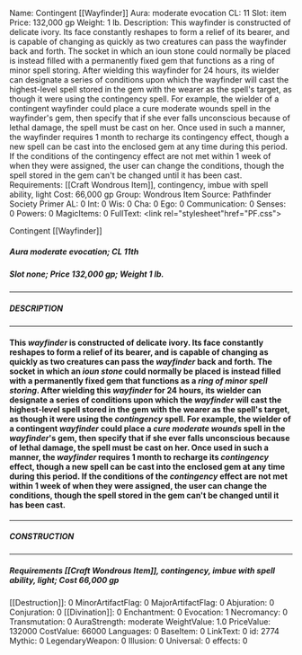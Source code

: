 Name: Contingent [[Wayfinder]]
Aura: moderate evocation
CL: 11
Slot: item
Price: 132,000 gp
Weight: 1 lb.
Description: This wayfinder is constructed of delicate ivory. Its face constantly reshapes to form a relief of its bearer, and is capable of changing as quickly as two creatures can pass the wayfinder back and forth. The socket in which an ioun stone could normally be placed is instead filled with a permanently fixed gem that functions as a ring of minor spell storing. After wielding this wayfinder for 24 hours, its wielder can designate a series of conditions upon which the wayfinder will cast the highest-level spell stored in the gem with the wearer as the spell's target, as though it were using the contingency spell. For example, the wielder of a contingent wayfinder could place a cure moderate wounds spell in the wayfinder's gem, then specify that if she ever falls unconscious because of lethal damage, the spell must be cast on her. Once used in such a manner, the wayfinder requires 1 month to recharge its contingency effect, though a new spell can be cast into the enclosed gem at any time during this period. If the conditions of the contingency effect are not met within 1 week of when they were assigned, the user can change the conditions, though the spell stored in the gem can't be changed until it has been cast.
Requirements: [[Craft Wondrous Item]], contingency, imbue with spell ability, light
Cost: 66,000 gp
Group: Wondrous Item
Source: Pathfinder Society Primer
AL: 0
Int: 0
Wis: 0
Cha: 0
Ego: 0
Communication: 0
Senses: 0
Powers: 0
MagicItems: 0
FullText: <link rel="stylesheet"href="PF.css"><div class="heading"><p class="alignleft">Contingent [[Wayfinder]]</p><div style="clear: both;"></div></div><div><h5><b>Aura </b>moderate evocation; <b>CL </b>11th</h5><h5><b>Slot </b>none; <b>Price </b>132,000 gp; <b>Weight </b>1 lb.</h5></div><hr/><div><h5><b>DESCRIPTION</b></h5></div><hr/><div><h4><p>This <i>wayfinder</i> is constructed of delicate ivory. Its face constantly reshapes to form a relief of its bearer, and is capable of changing as quickly as two creatures can pass the <i>wayfinder</i> back and forth. The socket in which an <i>ioun stone</i> could normally be placed is instead filled with a permanently fixed gem that functions as a <i>ring of minor spell storing</i>. After wielding this <i>wayfinder</i> for 24 hours, its wielder can designate a series of conditions upon which the <i>wayfinder</i> will cast the highest-level spell stored in the gem with the wearer as the spell's target, as though it were using the <i>contingency</i> spell. For example, the wielder of a contingent <i>wayfinder</i> could place a <i>cure moderate wounds</i> spell in the <i>wayfinder</i>'s gem, then specify that if she ever falls unconscious because of lethal damage, the spell must be cast on her. Once used in such a manner, the <i>wayfinder</i> requires 1 month to recharge its <i>contingency</i> effect, though a new spell can be cast into the enclosed gem at any time during this period. If the conditions of the <i>contingency</i> effect are not met within 1 week of when they were assigned, the user can change the conditions, though the spell stored in the gem can't be changed until it has been cast.</p></h4></div><hr/><div><h5><b>CONSTRUCTION</b></h5></div><hr/><div><h5><b>Requirements </b>[[Craft Wondrous Item]], <i>contingency</i>, <i>imbue with spell ability</i>, <i>light</i>; <b>Cost </b>66,000 gp</h5></div>
[[Destruction]]: 0
MinorArtifactFlag: 0
MajorArtifactFlag: 0
Abjuration: 0
Conjuration: 0
[[Divination]]: 0
Enchantment: 0
Evocation: 1
Necromancy: 0
Transmutation: 0
AuraStrength: moderate
WeightValue: 1.0
PriceValue: 132000
CostValue: 66000
Languages: 0
BaseItem: 0
LinkText: 0
id: 2774
Mythic: 0
LegendaryWeapon: 0
Illusion: 0
Universal: 0
effects: 0
